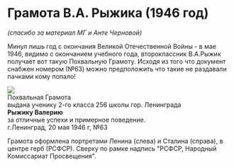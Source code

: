 # Грамота В.А. Рыжика (1946 год)

_(спасибо за материал МГ и Анте Черновой)_

Минул лишь год с окончания Великой Отечественной Войны - в мае 1946, видимо с окончанием учебного года, второклассник В.А.Рыжик
получает вот такую Похвальную Грамоту. Исходя из того что документ снабжен номером (№63) можно предположить что такие не раздавали пачками кому попало!

<div class="row">
  <div class="col-xl-10 offset-xl-1 col-sm-12 text-center">
    <img src="https://pths-archive.github.io/static/img/ryzhik/gramota.jpg" class="full-width"/><br/>
    <span class="hint">Похвальная Грамота<br/>выдана ученику 2-го класса 256 школы гор. Ленинграда<br/><b>Рыжику Валерию</b><br/>
        за отличные успехи и примерное поведение.<br/>г.Ленинград, 20 мая 1946 г, №63</span>
  </div>
</div>

Грамота оформлена портретами Ленина (слева) и Сталина (справа), в центре герб (РСФСР). Сверху по рамке надпись "РСФСР, Народный Комиссариат Просвещения".
